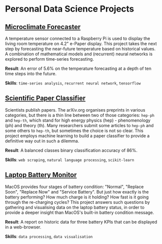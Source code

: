 # Personal Data Science Projects

## [Microclimate Forecaster](MicroclimateForecaster/)

A temperature sensor connected to a Raspberry Pi is used to display the living room temperature on 4.2" e-Paper display. This project takes the next step by forecasting the near-future temperature based on historical values. A combination of mathematical models and (recurrent) neural networks is explored to perform time-series forecasting.

__Result__: An error of 5.6% on the temperature forecasting at a depth of ten time steps into the future.

__Skills__: `time-series analysis`, `recurrent neural network`, `tensorflow`

## [Scientific Paper Classifier](ScientificPaperClassifier/)

Scientists publish papers. The arXiv.org organises preprints in various categories, but there is a thin line between two of those categories: `hep-ph` and `hep-th`, which stand for high energy physics (hep) - phenomenology (ph) and theory (th). Many researchers submit some articles to `hep-ph` and some others to `hep-th`, but sometimes the choice is not so clear. This project employs machine learning to build a paper classifier to provide a definitive way out in such a dilemma.

__Result__: A balanced classes binary classification accuracy of 86%.

__Skills__: `web scraping`, `natural language processing`, `scikit-learn`

## [Laptop Battery Monitor](LaptopBatteryMonitor/)

MacOS provides four stages of battery condition: "Normal", "Replace Soon", "Replace Now" and "Service Battery". But just how exactly is the battery performing? How much charge is it holding? How fast is it going through the re-charging cycles? This project answers such questions by gathering and visualising data on the laptop battery status, in order to provide a deeper insight than MacOS's built-in battery condition message.

__Result__: A report on historic data for three battery KPIs that can be displayed in a web-browser.

__Skills__: `data processing`, `data visualisation`
